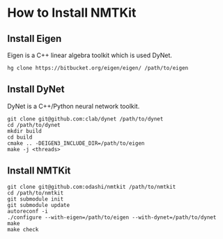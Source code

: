 How to Install NMTKit
=====================


Install Eigen
-------------

Eigen is a C++ linear algebra toolkit which is used DyNet.

    hg clone https://bitbucket.org/eigen/eigen/ /path/to/eigen


Install DyNet
-------------

DyNet is a C++/Python neural network toolkit.

    git clone git@github.com:clab/dynet /path/to/dynet
    cd /path/to/dynet
    mkdir build
    cd build
    cmake .. -DEIGEN3_INCLUDE_DIR=/path/to/eigen
    make -j <threads>


Install NMTKit
--------------

    git clone git@github.com:odashi/nmtkit /path/to/nmtkit
    cd /path/to/nmtkit
    git submodule init
    git submodule update
    autoreconf -i
    ./configure --with-eigen=/path/to/eigen --with-dynet=/path/to/dynet
    make
    make check

